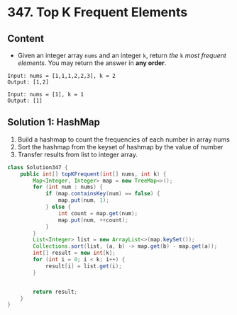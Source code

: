 # 347. Top K Frequent Elements

## Content

* Given an integer array `nums` and an integer `k`, return *the* `k` *most frequent elements*. You may return the answer in **any order**.

```
Input: nums = [1,1,1,2,2,3], k = 2
Output: [1,2]
```

```
Input: nums = [1], k = 1
Output: [1]
```



## Solution 1: HashMap

1. Build a hashmap to count the frequencies of each number in array nums
2. Sort the hashmap from the keyset of hashmap by the value of number
3. Transfer results from list to integer array.

```java
class Solution347 {
    public int[] topKFrequent(int[] nums, int k) {
        Map<Integer, Integer> map = new TreeMap<>();
        for (int num : nums) {
            if (map.containsKey(num) == false) {
                map.put(num, 1);
            } else {
                int count = map.get(num);
                map.put(num, ++count);
            }
        }
        List<Integer> list = new ArrayList<>(map.keySet());
        Collections.sort(list, (a, b) -> map.get(b) - map.get(a));
        int[] result = new int[k];
        for (int i = 0; i < k; i++) {
            result[i] = list.get(i);
        }


        return result;
    }
}
```

